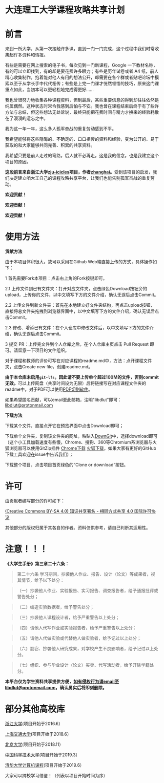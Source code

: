 # 大连理工大学课程攻略共享计划
前言
========
来到一所大学，从第一次接触许多课，直到一门一门完成，这个过程中我们时常收集起许多资料和情报。

有些是需要在网上搜索的电子书，每次见到一门新课程，Google 一下教材名称，有的可以立即找到，有的却是要花费许多眼力；有些是历年试卷或者 A4 纸，前人精心收集制作，抱着能对他人有用的想法公开，却需要在各个群或者贴吧论坛中摸索以至于从学长手中代代相传；有些是上完一门课才恍然领悟的技巧，原来这门课重点如此，当初本可以更轻松地完成得更好……

我也曾很努力地收集各种课程资料，但到最后，某些重要信息的得到却往往依然是纯属偶然。这种状态时常令我感到后怕与不安。我也曾在课程结束后终于有了些许方法与总结，但这些想法无处诉说，最终只能把花费时间与精力才换来的经验耗散在了漫漫的遗忘之中。

我为这一年一年，这么多人孤军奋战的重复劳动感到不平。

我希望能够将这些隐晦的、不确定的、口口相传的资料和经验，变为公开的、易于获取的和大家能够共同完善、积累的共享资料。

我希望只要是前人走过的弯路，后人就不必再走。这是我的信念，也是我建立这个项目的原因。


<strong>这段前言来自浙江大学[zju-icicles](https://qsctech.github.io/zju-icicles/)项目，作者[zhanghai](https://github.com/zhanghai)。</strong>受到该项目的启发，我们决定建立咱大工自己的课程攻略共享平台，让我们也能告别孤军奋战的重复劳动。

**欢迎贡献！**

**欢迎贡献！**

**欢迎贡献！**

使用方法
======

**贡献方法**

由于本项目体积很大，故可以采用在Github Web端直接上传的方式，具体操作如下：

1 首先需要Fork本项目：点击右上角的Fork按键即可。

2.1 上传文件到已有文件夹：打开对应文件夹，点击绿色Download按钮旁的upload，上传你的文件，以中文填写下方的文件介绍，确认无误后点击Commit。

2.2 上传文件到新文件夹：首先在本地建立好文件夹结构，再点击upload按钮，直接将总文件夹拖拽到浏览器界面中，以中文填写下方的文件介绍，确认无误后点击Commit。

2.3 修改、增添已有文件：在个人仓库中修改文件后，以中文填写下方的文件介绍，确认无误后点击Commit。

3 提交 PR：上传完文件到个人仓库之后，在个人仓库主页点击 Pull Request 即可。请留意一下项目的文件组织。

对于课程和教师的评价可写在对应课程的readme.md中，方法：点开课程文件夹，点击Create new file，创建readme.md。

<strong>由于本仓库未启用`git-lfs`，因此请不要上传单个超过100M的文件，否则commit无效。</strong>可以上传网盘（共享时间设为无限）后将链接写在对应课程文件夹的readme中，对于PDF可以使用[PDF切割软件](https://pdfsam.org/zh/download-pdfsam-basic/)。

如果希望匿名贡献，可以email至此邮箱，注明"libdlut"即可：libdlut@protonmail.com

**下载方法**

下载某个文件，直接点开它在预览界面中点击Download即可；

下载单个文件夹，复制该文件夹的网址，粘贴入[DownGit](https://minhaskamal.github.io/DownGit/#/home)中，选择download即可（这个小工具加载速度有些慢，Chrome、搜狗、360等Chromium系浏览器与火狐浏览器可以使用GitZip插件 [Chrome下载](https://chrome.google.com/webstore/detail/gitzip-for-github/ffabmkklhbepgcgfonabamgnfafbdlkn)  [火狐下载](https://addons.mozilla.org/en-US/firefox/addon/gitzip/)，如果大家有更好的GitHub下载工具欢迎在issue中告诉我们）；

下载整个项目，点击项目首页绿色的“Clone or download”按钮。

许可
=====
由贡献者编写部分的许可如下：

[(Creative Commons BY-SA 4.0) 知识共享署名 - 相同方式共享 4.0 国际许可协议](https://creativecommons.org/licenses/by-nc-sa/4.0/deed.zh)

其他部分的版权归属于其各自的作者。资料仅供参考，请自己判断其适用性。

注意！！！
=====
**《大学生手册》第三章二十六条：**
>第二十六条  学习期间，抄袭他人作业、报告、设计（论文）等成果者，视其情节，给予以下处分：

>（一）抄袭他人作业、实验报告、实习报告、调查报告者，给予通报批评或警告处分；

>（二）编造实验数据者，给予警告处分；

>（三）抄袭他人课程设计者，给予严重警告以上处分；

>（四）请他人代写作业或实验报告者，给予严重警告以上处分；

>（五）请他人代做实验或代替他人做实验者，给予记过以上处分；

>（六）剽窃、抄袭他人研究成果，对学校产生不良影响者，给予记过以上处分。

>（七）组织、参与毕业设计（论文）买卖、代写活动者，给予开除学籍处分。

**本平台仅为学生资料共享提供方便，如有侵权行为请email至libdlut@protonmail.com，确认属实后将即刻删除。**

部分其他高校库
=============

[浙江大学](https://qsctech.github.io/zju-icicles/)(项目开始于2016.6）

[上海交通大学](https://github.com/CoolPhilChen/SJTU-Courses/)(项目开始于2018.6）

[北京大学](https://lib-pku.github.io/)(项目开始于2018.11）

[中国科学技术大学](https://ustc-resource.github.io/USTC-Course/)(项目开始于2019.3）

[清华大学计算机课程](https://github.com/PKUanonym/REKCARC-TSC-UHT)(项目开始于2019.6）

大家可以跨校学习借鉴！（列表以项目开始时间为序）
